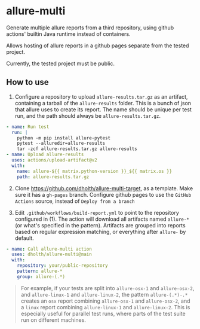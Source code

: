 allure-multi
============

Generate multiple allure reports from a third repository, using github actions' builtin Java runtime instead of containers.

Allows hosting of allure reports in a github pages separate from the tested project.

Currently, the tested project must be public.

How to use
----------

1. Configure a repository to upload `allure-results.tar.gz` as an artifact,
   containing a tarball of the `allure-results` folder. This is a bunch of json that allure
   uses to create its report. The name should be unique per test run, and the path should always be `allure-results.tar.gz`.

```yaml
- name: Run test
  run: |
    python -m pip install allure-pytest
    pytest --alluredir=allure-results
    tar -zcf allure-results.tar.gz allure-results
- name: Upload allure-results
  uses: actions/upload-artifact@v2
  with:
    name: allure-${{ matrix.python-version }}_${{ matrix.os }}
    path: allure-results.tar.gz
```

2. Clone https://github.com/dholth/allure-multi-target, as a template. Make sure it has a `gh-pages` branch. Configure github pages to use the `GitHub Actions` source, instead of `Deploy from a branch`

3. Edit `.github/workflows/build-report.yml` to point to the repository configured in (1). The action will download all artifacts named `allure-*` (or what's specified in the pattern).
Artifacts are grouped into reports based on regular expression matching, or everything after `allure-` by default.

```yaml
- name: Call allure-multi action
  uses: dholth/allure-multi@main
  with:
    repository: your/public-repository
    pattern: allure-*
    group: allure-(.*)
```

> For example, if your tests are split into `allure-osx-1` and `allure-osx-2`, and `allure-linux-1` and `allure-linux-2`, the pattern `allure-(.*)-.*` creates an `osx` report combining `allure-osx-1` and `allure-osx-2`, and a `linux` report combining `allure-linux-1` and `allure-linux-2`. This is especially useful for parallel test runs, where parts of the test suite run on different machines.
